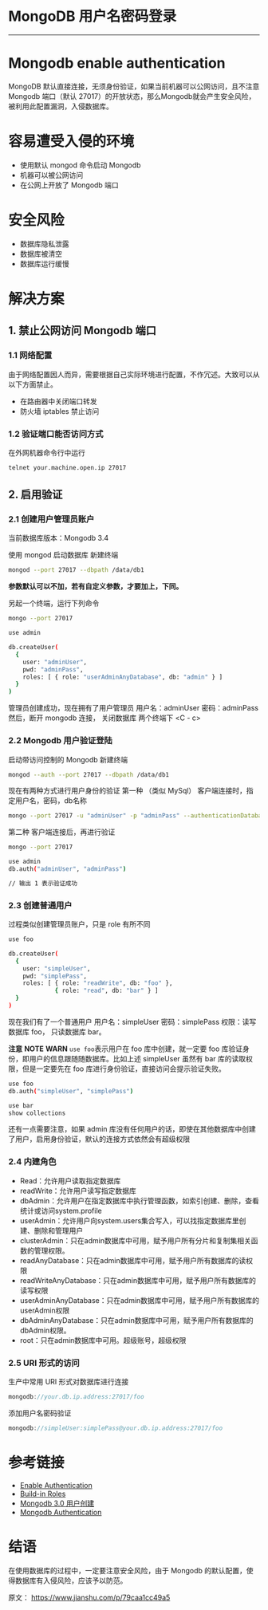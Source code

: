 # MongoDB 用户名密码登录

*****

# Mongodb enable authentication

MongoDB 默认直接连接，无须身份验证，如果当前机器可以公网访问，且不注意Mongodb 端口（默认 27017）的开放状态，那么Mongodb就会产生安全风险，被利用此配置漏洞，入侵数据库。

# 容易遭受入侵的环境

- 使用默认 mongod 命令启动 Mongodb
- 机器可以被公网访问
- 在公网上开放了 Mongodb 端口

# 安全风险

- 数据库隐私泄露
- 数据库被清空
- 数据库运行缓慢

# 解决方案

## 1. 禁止公网访问 Mongodb 端口

### 1.1 网络配置

由于网络配置因人而异，需要根据自己实际环境进行配置，不作冗述。大致可以从以下方面禁止。

- 在路由器中关闭端口转发
- 防火墙 iptables 禁止访问

### 1.2 验证端口能否访问方式

在外网机器命令行中运行

```bash
telnet your.machine.open.ip 27017
```

## 2. 启用验证

### 2.1 创建用户管理员账户

当前数据库版本：Mongodb 3.4

使用 mongod 启动数据库
新建终端

```bash
mongod --port 27017 --dbpath /data/db1
```

**参数默认可以不加，若有自定义参数，才要加上，下同。**

另起一个终端，运行下列命令

```bash
mongo --port 27017

use admin

db.createUser(
  {
    user: "adminUser",
    pwd: "adminPass",
    roles: [ { role: "userAdminAnyDatabase", db: "admin" } ]
  }
)
```

管理员创建成功，现在拥有了用户管理员
用户名：adminUser
密码：adminPass
然后，断开 mongodb 连接， 关闭数据库
两个终端下 <C - c>

### 2.2 Mongodb 用户验证登陆

启动带访问控制的 Mongodb
新建终端

```bash
mongod --auth --port 27017 --dbpath /data/db1
```

现在有两种方式进行用户身份的验证
第一种 （类似 MySql）
客户端连接时，指定用户名，密码，db名称

```bash
mongo --port 27017 -u "adminUser" -p "adminPass" --authenticationDatabase "admin"
```

第二种
客户端连接后，再进行验证

```bash
mongo --port 27017

use admin
db.auth("adminUser", "adminPass")

// 输出 1 表示验证成功
```

### 2.3 创建普通用户

过程类似创建管理员账户，只是 role 有所不同

```bash
use foo

db.createUser(
  {
    user: "simpleUser",
    pwd: "simplePass",
    roles: [ { role: "readWrite", db: "foo" },
             { role: "read", db: "bar" } ]
  }
)
```

现在我们有了一个普通用户
用户名：simpleUser
密码：simplePass
权限：读写数据库 foo， 只读数据库 bar。

**注意**
**NOTE**
**WARN**
`use foo`表示用户在 foo 库中创建，就一定要 foo 库验证身份，即用户的信息跟随随数据库。比如上述 simpleUser 虽然有 bar 库的读取权限，但是一定要先在 foo 库进行身份验证，直接访问会提示验证失败。

```bash
use foo
db.auth("simpleUser", "simplePass")

use bar
show collections
```

还有一点需要注意，如果 admin 库没有任何用户的话，即使在其他数据库中创建了用户，启用身份验证，默认的连接方式依然会有超级权限

### 2.4 内建角色

- Read：允许用户读取指定数据库
- readWrite：允许用户读写指定数据库
- dbAdmin：允许用户在指定数据库中执行管理函数，如索引创建、删除，查看统计或访问system.profile
- userAdmin：允许用户向system.users集合写入，可以找指定数据库里创建、删除和管理用户
- clusterAdmin：只在admin数据库中可用，赋予用户所有分片和复制集相关函数的管理权限。
- readAnyDatabase：只在admin数据库中可用，赋予用户所有数据库的读权限
- readWriteAnyDatabase：只在admin数据库中可用，赋予用户所有数据库的读写权限
- userAdminAnyDatabase：只在admin数据库中可用，赋予用户所有数据库的userAdmin权限
- dbAdminAnyDatabase：只在admin数据库中可用，赋予用户所有数据库的dbAdmin权限。
- root：只在admin数据库中可用。超级账号，超级权限

### 2.5 URI 形式的访问

生产中常用 URI 形式对数据库进行连接

```cpp
mongodb://your.db.ip.address:27017/foo
```

添加用户名密码验证

```cpp
mongodb://simpleUser:simplePass@your.db.ip.address:27017/foo
```

# 参考链接

- [Enable Authentication](https://link.jianshu.com/?t=https://docs.mongodb.com/manual/tutorial/enable-authentication/)
- [Build-in Roles](https://link.jianshu.com/?t=https://docs.mongodb.com/manual/core/security-built-in-roles/)
- [Mongodb 3.0 用户创建](https://link.jianshu.com/?t=http://www.cnblogs.com/zhoujinyi/p/4610050.html)
- [Mongodb Authentication](https://link.jianshu.com/?t=http://bubkoo.com/2014/02/07/mongodb-authentication/)

# 结语

在使用数据库的过程中，一定要注意安全风险，由于 Mongodb 的默认配置，使得数据库有入侵风险，应该予以防范。

原文： https://www.jianshu.com/p/79caa1cc49a5
